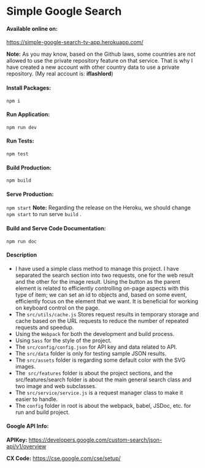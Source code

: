 # Simple Google Search


#### Available online on:
https://simple-google-search-tv-app.herokuapp.com/



**Note:** As you may know, based on the Github laws, some countries are not allowed to use the private repository feature on that service. That is why I have created a new account with other country data to use a private repository.
(My real account is: **iflashlord**)



#### Install Packages: 

`npm i `

#### Run Application: 
`npm run dev `

#### Run Tests: 
`npm test`

#### Build Production: 
`npm build`


#### Serve Production: 
`npm start`
**Note:** Regarding the release on the Heroku, we should change `npm start` to run serve `build` .

#### Build and Serve Code Documentation: 

`npm run doc`



#### Description

* I have used a simple class method to manage this project. I have separated the search section into two requests, one for the web result and the other for the image result.
  Using the button as the parent element is related to efficiently controlling on-page aspects with this type of item; we can set an id to objects and, based on some event, efficiently focus on the element that we want. It is beneficial for working on keyboard control on the page.
* The `src/utils/cache.js` Stores request results in temporary storage and cache based on the URL requests to reduce the number of repeated requests and speedup.
* Using the `Webpack` for both the development and build process.
* Using `Sass` for the style of the project.
* The `src/config/config.json` for API key and data related to API.
* The `src/data` folder is only for testing sample JSON results.
* The `src/assets` folder is regarding  some default color with the SVG images.
* The` src/features` folder is about the project sections, and the src/features/search folder is about the main general search class and two image and web subclasses.
* The `src/service/service.js` is a request manager class to make it easier to handle.
* The `config` folder in root is about the webpack, babel, JSDoc, etc. for run and build project.



#### Google API Info: 

**APIKey:** https://developers.google.com/custom-search/json-api/v1/overview

**CX Code:** https://cse.google.com/cse/setup/

